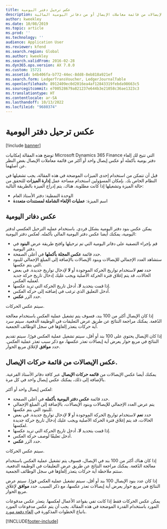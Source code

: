 ```yaml
---
title: عكس ترحيل دفتر اليومية
description: توضح هذه المقالة القدرات التي تتيح لك عكس الإيصالات من قائمة معاملات الإيصال أو من دفاتر اليومية المالية.
author: kweekley
ms.date: 10/08/2019
ms.topic: article
ms.prod: ''
ms.technology: ''
audience: Application User
ms.reviewer: kfend
ms.search.region: Global
ms.author: kweekley
ms.search.validFrom: 2016-02-28
ms.dyn365.ops.version: AX 7.0.0
ms.custom: 15721
ms.assetid: b4b406fa-b772-44ec-8dd8-8eb818a921ef
ms.search.form: LedgerTransVoucher, LedgerJournalTable
ms.openlocfilehash: 8912409ec0d2016ea4af12843319febda98663c5
ms.sourcegitcommit: e700528679a821237e644b3e21058c36ae1323c3
ms.translationtype: HT
ms.contentlocale: ar-SA
ms.lasthandoff: 10/13/2022
ms.locfileid: "9680374"
---
```

# <a name="reverse-journal-posting"></a>عكس ترحيل دفتر اليومية

[!include [banner](../includes/banner.md)]

توضح هذه المقالة إمكانيات Microsoft Dynamics 365 Finance التي تتيح لك إلغاء دفتر يومية بأكمله أو عكس إيصال واحد أو أكثر من قائمة معاملات الإيصال بغض النظر عن أصلهما. 

قبل أن تتمكن من استخدام إحدى الميزات الموضحة في هذه المقالة، يجب تشغيلها في النظام الخاص بك. بإمكان المسؤولين استخدام مساحة عمل **إدارة الميزات** للتحقق من حالة الميزة وتشغيلها إذا كانت مطلوبة. هناك، يتم إدراج الميزة بالطريقة التالية:
 - الوحدة النمطية: دفتر الأستاذ العام
 - اسم الميزة: **عمليات الإلغاء الشاملة لمستندات متعددة**

## <a name="reversing-journals"></a>عكس دفاتر اليومية

يمكن عكس بنود دفتر اليومية بشكل فردي. باستخدام عمليه الترحيل العكسي لدفتر اليومية، يمكنك أيضا عكس دفتر اليومية المالي بأكمله. لعكس دفتر اليومية: 

- قم بإجراء التصفية على دفاتر اليومية التي تم ترحيلها وافتح طريقة عرض **البنود** في دفتر اليومية.
- حدد قائمة **عكس المجلة بأكملها** في أعلى الصفحة.
- ستشاهد العدد الإجمالي للإيصالات وبنود الإيصالات بالإضافة إلى المبلغ الإجمالي للبنود التي يتم عكسها.
- حدد **نعم** لاستخدام تواريخ الحركة الموجودة أو **لا** لإدخال تواريخ جديدة. في بعض الحالات، قد يتم إغلاق فترة الحركة الأصلية ويجب عليك إدخال تاريخ حركة جديد لعمليه العكس.
- إذا قمت بتحديد **لا**، أدخل تاريخ الحركة التي تريد عكسها. 
- أدخل التعليق الذي ترغب في إضافته إلى حركه العكس.
- حدد الزر **عكس**.

سيتم عكس الحركات. 

إذا كان الإيصال أكثر من 100 بند، فسوف يتم تشغيل عملية العكس باستخدام معالجة الدُفعة. يمكنك مراجعة النتائج عن طريق عرض التعليقات في الوظيفة الدفعية. سيتم سرد أية حركات يتعذر إلغاؤها في سجل الوظائف الجمعية.

إذا كان الإيصال يحتوي على 100 بند أو أقل، سيتم تشغيل عملية العكس فورًا. سيتم تقديم النتائج في مربع حوار يعرض أية إيصالات تعذر عكسها، مع ذكر سبب تعذر عملية العكس. حدد **موافق** لإغلاق مربع الحوار.

## <a name="reversing-vouchers-from-the-voucher-transaction-list"></a>عكس الإيصالات من قائمة  حركات الإيصال. 

يمكنك أيضا عكس الإيصالات من **قائمه حركات الإيصال** عبر كافة دفاتر الأستاذ الفرعية. بالإضافة إلى ذلك، يمكنك عكس إيصال واحد في كل مرة. 

لعكس إيصال واحد أو أكثر: 

- حدد قائمة **عكس دفتر اليومية بأكمله** في أعلى الصفحة.
- يتم عرض العدد الإجمالي للإيصالات وبنود الإيصالات، بالإضافة إلى المبلغ الإجمالي للبنود التي يتم عكسها.
- حدد **نعم** لاستخدام تواريخ الحركة الموجودة أو **لا** لإدخال تواريخ جديدة. في بعض الحالات، قد يتم إغلاق فترة الحركة الأصلية ويجب عليك إدخال تاريخ حركة جديدة لعكسها.
- إذا قمت بتحديد **لا**، أدخل تاريخ الحركة التي تريد عكسها. 
- أدخل تعليقًا لوصف حركة العكس.
- حدد الزر **عكس**.

سيتم عكس الحركات. 

إذا كان هناك أكثر من 100 بند في الإيصال، فسوف يتم تشغيل عملية العكس باستخدام معالجة الدُفعة. يمكنك مراجعة النتائج عن طريق عرض التعليقات في الوظيفة الدفعية. ستتم ملاحظة أية حركات يتعذر إلغاؤها في سجل الوظائف الجمعية.

إذا كان عدد بنود الإيصال 100 بند أو أقل، سيتم تشغيل عملية العكس فورًا. سيتم عرض النتائج في مربع حوار يعرض أية إيصالات تعذر عكسها، مع ذكر السبب. حدد **موافق** لإغلاق مربع الحوار.

يمكن عكس الحركات فقط إذا كانت تفي بقواعد الأعمال لعكسها. يتعذر عكس مدفوعات المورد باستخدام القدرة الموضحة في هذه المقالة. يجب أن يتم عكس مدفوعات المورد باتباع الخطوات المذكورة في [إلغاء دفعة مورد](../accounts-payable/reverse-vendor-payment.md).



[!INCLUDE[footer-include](../../includes/footer-banner.md)]
